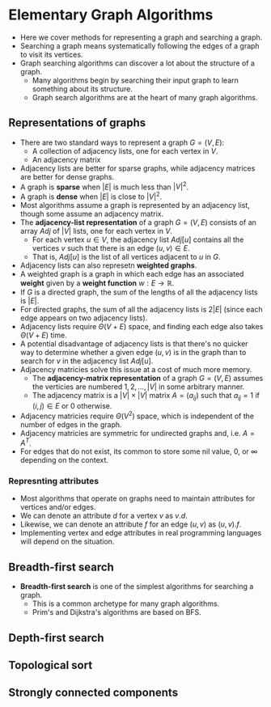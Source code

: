 # Elementary Graph Algorithms
- Here we cover methods for representing a graph and searching a graph.
- Searching a graph means systematically following the edges of a graph to visit its vertices.
- Graph searching algorithms can discover a lot about the structure of a graph.
    - Many algorithms begin by searching their input graph to learn something about its structure.
    - Graph search algorithms are at the heart of many graph algorithms.
## Representations of graphs
- There are two standard ways to represent a graph $G = (V, E)$:
    - A collection of adjacency lists, one for each vertex in $V$.
    - An adjacency matrix
- Adjacency lists are better for sparse graphs, while adjacency matrices are better for dense graphs.
- A graph is **sparse** when $|E|$ is much less than $|V|^2$.
- A graph is **dense** when $|E|$ is close to $|V|^2$.
- Most algorithms assume a graph is represented by an adjacency list, though some assume an adjacency matrix.
- The **adjacency-list representation** of a graph $G = (V, E)$ consists of an array $Adj$ of $|V|$ lists, one for each vertex in $V$.
    - For each vertex $u \in V$, the adjacency list $Adj[u]$ contains all the vertices $v$ such that there is an edge $(u, v) \in E$.
    - That is, $Adj[u]$ is the list of all vertices adjacent to $u$ in $G$.
- Adjacency lists can also represetn **weighted graphs**.
- A weighted graph is a graph in which each edge has an associated **weight** given by a **weight function** $w: E \to \mathbb{R}$.
- If $G$ is a directed graph, the sum of the lengths of all the adjacency lists is $|E|$.
- For directed graphs, the sum of all the adjacency lists is $2|E|$ (since each edge appears on two adjacency lists).
- Adjacency lists require $\Theta(V + E)$ space, and finding each edge also takes $\Theta(V + E)$ time.
- A potential disadvantage of adjacency lists is that there's no quicker way to determine whether a given edge $(u, v)$ is in the graph than to search for $v$ in the adjacency list $Adj[u]$.
- Adjacency matricies solve this issue at a cost of much more memory.
    - The **adjacency-matrix representation** of a graph $G = (V, E)$ assumes the verticies are numbered $1, 2, \ldots, |V|$ in some arbitrary manner.
    - The adjacency matrix is a $|V| \times |V|$ matrix $A = (a_{ij})$ such that $a_{ij} = 1$ if $(i, j) \in E$ or $0$ otherwise.
- Adjacency matricies require $\Theta(V^2)$ space, which is independent of the number of edges in the graph.
- Adjacency matricies are symmetric for undirected graphs and, i.e. $A = A^T$.
- For edges that do not exist, its common to store some nil value, $0$, or $\infty$ depending on the context.
### Represnting attributes
- Most algorithms that operate on graphs need to maintain attributes for vertices and/or edges.
- We can denote an attribute $d$ for a vertex $v$ as $v.d$.
- Likewise, we can denote an attribute $f$ for an edge $(u, v)$ as $(u, v).f$.
- Implementing vertex and edge attributes in real programming languages will depend on the situation.
## Breadth-first search
- **Breadth-first search** is one of the simplest algorithms for searching a graph.
    - This is a common archetype for many graph algorithms.
    - Prim's and Dijkstra's algorithms are based on BFS.
## Depth-first search
## Topological sort
## Strongly connected components